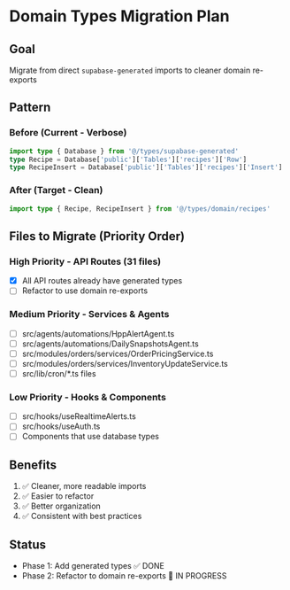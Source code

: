 # Domain Types Migration Plan

## Goal
Migrate from direct `supabase-generated` imports to cleaner domain re-exports

## Pattern

### Before (Current - Verbose)
```typescript
import type { Database } from '@/types/supabase-generated'
type Recipe = Database['public']['Tables']['recipes']['Row']
type RecipeInsert = Database['public']['Tables']['recipes']['Insert']
```

### After (Target - Clean)
```typescript
import type { Recipe, RecipeInsert } from '@/types/domain/recipes'
```

## Files to Migrate (Priority Order)

### High Priority - API Routes (31 files)
- [x] All API routes already have generated types
- [ ] Refactor to use domain re-exports

### Medium Priority - Services & Agents
- [ ] src/agents/automations/HppAlertAgent.ts
- [ ] src/agents/automations/DailySnapshotsAgent.ts
- [ ] src/modules/orders/services/OrderPricingService.ts
- [ ] src/modules/orders/services/InventoryUpdateService.ts
- [ ] src/lib/cron/*.ts files

### Low Priority - Hooks & Components
- [ ] src/hooks/useRealtimeAlerts.ts
- [ ] src/hooks/useAuth.ts
- [ ] Components that use database types

## Benefits
1. ✅ Cleaner, more readable imports
2. ✅ Easier to refactor
3. ✅ Better organization
4. ✅ Consistent with best practices

## Status
- Phase 1: Add generated types ✅ DONE
- Phase 2: Refactor to domain re-exports 🔄 IN PROGRESS

